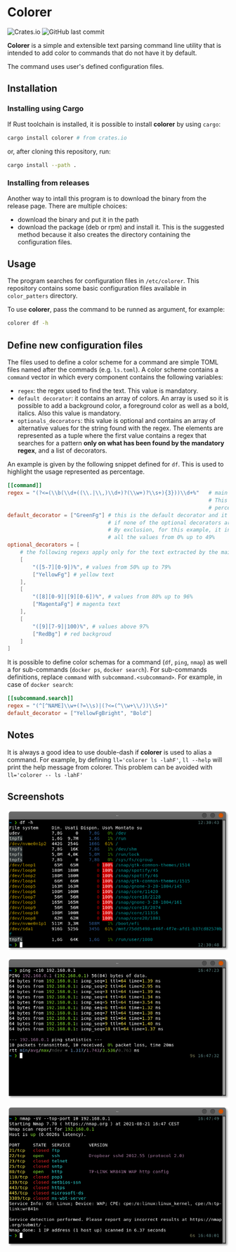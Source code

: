 # Colorer

![Crates.io](https://img.shields.io/crates/v/colorer)
![GitHub last commit](https://img.shields.io/github/last-commit/droppo/colorer)

**Colorer** is a simple and extensible text parsing command line utility that is intended to add color to commands that do not have it by default.

The command uses user's defined configuration files.

## Installation

### Installing using Cargo

If Rust toolchain is installed, it is possible to install **colorer** by using `cargo`:

``` bash
cargo install colorer # from crates.io
```

or, after cloning this repository, run:
```bash
cargo install --path .
```

### Installing from releases

Another way to intall this program is to download the binary from the release page. There are multiple choices:  
- download the binary and put it in the path  
- download the package (deb or rpm) and install it. This is the suggested method because it also creates the directory containing the configuration files.


## Usage

The program searches for configuration files in `/etc/colorer`. This repository contains some basic configuration files available in `color_patters` directory.

To use **colorer**, pass the command to be runned as argument, for example:
```bash
colorer df -h
```

## Define new configuration files

The files used to define a color scheme for a command are simple TOML files named after the commads (e.g. `ls.toml`). A color scheme contains a `command` vector in which every component contains the following variables:  
- `regex`: the regex used to find the text. This value is mandatory.  
- `default decorator`: it contains an array of colors. An array is used so it is possible to add a background color, a foreground color as well as a bold, italics. Also this value is mandatory.  
- `optionals_decorators`: this value is optional and contains an array of alternative values for the string found with the regex. The elements are represented as a tuple where the first value contains a regex that searches for a pattern **only on what has been found by the mandatory regex**, and a list of decorators.  


An example is given by the following snippet defined for `df`. This is used to highlight the usage represented as percentage.
``` toml
[[command]]
regex = "(?<=(\\b(\\d+((\\.|\\,)\\d+)?(\\w+)?\\s+){3}))\\d+%"   # main regex.
                                                                # This searches for all
                                                                # percentages
default_decorator = ["GreenFg"] # this is the default decorator and it is used 
                                # if none of the optional decorators are used.
                                # By exclusion, for this example, it includes 
                                # all the values from 0% up to 49%
optional_decorators = [
    # the following regexs apply only for the text extracted by the main regex
    [
        "([5-7][0-9])%", # values from 50% up to 79%
        ["YellowFg"] # yellow text
    ], 
    [
        "([8][0-9]|[9][0-6])%", # values from 80% up to 96%
        ["MagentaFg"] # magenta text
    ], 
    [
        "([9][7-9]|100)%", # values above 97%
        ["RedBg"] # red backgroud
    ]
]
```


It is possible to define color schemas for a command (`df`, `ping`, `nmap`) as well a for sub-commands (`docker ps`, `docker search`). For sub-commands definitions, replace `command` with `subcommand.<subcommand>`. For example, in case of `docker search`:

``` toml
[[subcommand.search]]
regex = "(^[^NAME]\\w+(?=\\s)|(?<=(^\\w+\\/))\\S+)"
default_decorator = ["YellowFgBright", "Bold"]
```


## Notes

It is always a good idea to use double-dash if **colorer** is used to alias a command.
For example, by defining `ll='colorer ls -lahF'`, `ll --help` will print the help message from colorer. This problem can be avoided with `ll='colorer -- ls -lahF'`

## Screenshots

![df screenshot](screenshots/df.png)

![ping screenshot](screenshots/ping.png)

![nmap screenshot](screenshots/nmap.png)
